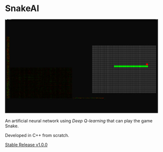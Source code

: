 # SnakeAI

![Snake being played by AI](Snake.png "AI in action")

An artificial neural network using *Deep Q-learning* that can play the game Snake.

Developed in C++ from scratch.

[Stable Release v1.0.0](https://github.com/jiamingwangnet/SnakeAI/releases/tag/v1.0.0)